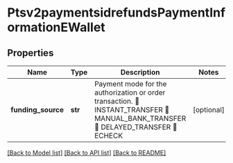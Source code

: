 # Ptsv2paymentsidrefundsPaymentInformationEWallet

## Properties
Name | Type | Description | Notes
------------ | ------------- | ------------- | -------------
**funding_source** | **str** | Payment mode for the authorization or order transaction.  INSTANT_TRANSFER  MANUAL_BANK_TRANSFER  DELAYED_TRANSFER  ECHECK | [optional] 

[[Back to Model list]](../README.md#documentation-for-models) [[Back to API list]](../README.md#documentation-for-api-endpoints) [[Back to README]](../README.md)


